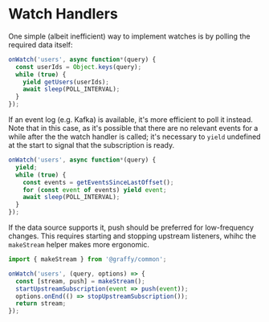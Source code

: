 # Watch Handlers

One simple (albeit inefficient) way to implement watches is by polling the required data itself:

```js
onWatch('users', async function*(query) {
  const userIds = Object.keys(query);
  while (true) {
    yield getUsers(userIds);
    await sleep(POLL_INTERVAL);
  }
});
```

If an event log (e.g. Kafka) is available, it's more efficient to poll it instead. Note that in this case, as it's possible that there are no relevant events for a while after the the watch handler is called; it's necessary to `yield` undefined at the start to signal that the subscription is ready.

```js
onWatch('users', async function*(query) {
  yield;
  while (true) {
    const events = getEventsSinceLastOffset();
    for (const event of events) yield event;
    await sleep(POLL_INTERVAL);
  }
});
```

If the data source supports it, push should be preferred for low-frequency changes. This requires starting and stopping upstream listeners, whihc the `makeStream` helper makes more ergonomic.

```js
import { makeStream } from '@graffy/common';

onWatch('users', (query, options) => {
  const [stream, push] = makeStream();
  startUpstreamSubscription(event => push(event));
  options.onEnd(() => stopUpstreamSubscription());
  return stream;
});
```
